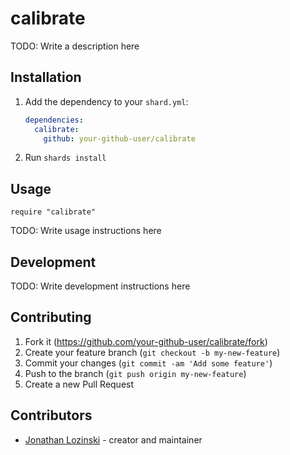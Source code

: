 # calibrate

TODO: Write a description here

## Installation

1. Add the dependency to your `shard.yml`:

   ```yaml
   dependencies:
     calibrate:
       github: your-github-user/calibrate
   ```

2. Run `shards install`

## Usage

```crystal
require "calibrate"
```

TODO: Write usage instructions here

## Development

TODO: Write development instructions here

## Contributing

1. Fork it (<https://github.com/your-github-user/calibrate/fork>)
2. Create your feature branch (`git checkout -b my-new-feature`)
3. Commit your changes (`git commit -am 'Add some feature'`)
4. Push to the branch (`git push origin my-new-feature`)
5. Create a new Pull Request

## Contributors

- [Jonathan Lozinski](https://github.com/your-github-user) - creator and maintainer
